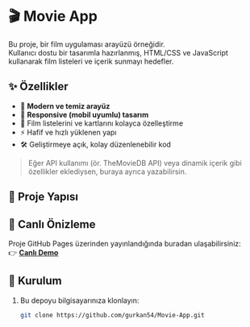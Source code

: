 # 🎬 Movie App

Bu proje, bir film uygulaması arayüzü örneğidir.  
Kullanıcı dostu bir tasarımla hazırlanmış, HTML/CSS ve JavaScript kullanarak film listeleri ve içerik sunmayı hedefler.

## ✨ Özellikler
- 🎨 **Modern ve temiz arayüz**
- 📱 **Responsive (mobil uyumlu) tasarım**
- 🔎 Film listelerini ve kartlarını kolayca özelleştirme
- ⚡ Hafif ve hızlı yüklenen yapı
- 🛠️ Geliştirmeye açık, kolay düzenlenebilir kod

> Eğer API kullanımı (ör. TheMovieDB API) veya dinamik içerik gibi özellikler eklediysen, buraya ayrıca yazabilirsin.

## 📂 Proje Yapısı

## 🚀 Canlı Önizleme
Proje GitHub Pages üzerinden yayınlandığında buradan ulaşabilirsiniz:  
👉 [**Canlı Demo**](https://gurkan54.github.io/Movie-App/) 

## 🔧 Kurulum
1. Bu depoyu bilgisayarınıza klonlayın:
   ```bash
   git clone https://github.com/gurkan54/Movie-App.git
